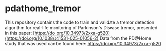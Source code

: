 # pdathome_tremor

This repository contains the code to train and validate a tremor detection algorithm for real-life monitoring of Parkinson's Disease tremor, presented in this paper: [https://doi.org/10.34973/2xxa-g520](https://doi.org/10.1038/s41531-025-01056-2)
Data from the PD@Home study that was used can be found here: https://doi.org/10.34973/2xxa-g520
